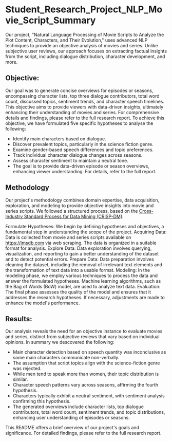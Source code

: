 # Student_Research_Project_NLP_Movie_Script_Summary

Our project, "Natural Language Processing of Movie Scripts to Analyze the Plot Content, Characters, and Their Evolution," uses advanced NLP techniques to provide an objective analysis of movies and series. Unlike subjective user reviews, our approach focuses on extracting factual insights from the script, including dialogue distribution, character development, and more. 

## Objective:
Our goal was to generate concise overviews for episodes or seasons, encompassing character lists, top three dialogue contributors, total word count, discussed topics, sentiment trends, and character speech timelines. This objective aims to provide viewers with data-driven insights, ultimately enhancing their understanding of movies and series. For comprehensive details and findings, please refer to the full research report.
To achieve this objective, we have formulated five specific hypotheses to analyse the following:

- Identify main characters based on dialogue.
- Discover prevalent topics, particularly in the science fiction genre.
- Examine gender-based speech differences and topic preferences.
- Track individual character dialogue changes across seasons.
- Assess character sentiment to maintain a neutral tone.
- The goal is to provide data-driven episode or season overviews, enhancing viewer understanding. For details, refer to the full report.

## Methodology
Our project's methodology combines domain expertise, data acquisition, exploration, and modeling to provide objective insights into movie and series scripts. We followed a structured process, based on the [Cross-Industry Standard Process for Data Mining (CRISP-DM)](https://www.ibm.com/docs/en/spss-modeler/18.1.1?topic=dm-crisp-help-overview). 

Formulate Hypotheses: We begin by defining hypotheses and objectives, a fundamental step in understanding the scope of the project.
Acquiring Data: Data is collected from movie and series scripts available on https://imsdb.com via web scraping. The data is organized in a suitable format for analysis.
Explore Data: Data exploration involves querying, visualization, and reporting to gain a better understanding of the dataset and to detect potential errors.
Prepare Data: Data preparation involves cleaning the dataset, including the removal of irrelevant text elements and the transformation of text data into a usable format.
Modeling: In the modeling phase, we employ various techniques to process the data and answer the formulated hypotheses. Machine learning algorithms, such as the Bag of Words (BoW) model, are used to analyze text data.
Evaluation: The final phase assesses the quality of the model and ensures that it addresses the research hypotheses. If necessary, adjustments are made to enhance the model's performance.

## Results:
Our analysis reveals the need for an objective instance to evaluate movies and series, distinct from subjective reviews that vary based on individual opinions. In summary we descovered the following:

- Main character detection based on speech quantity was inconclusive as some main characters communicate non-verbally.
- The assumption that script topics align with the science-fiction genre was rejected.
- While men tend to speak more than women, their topic distribution is similar.
- Character speech patterns vary across seasons, affirming the fourth hypothesis.
- Characters typically exhibit a neutral sentiment, with sentiment analysis confirming this hypothesis.
- The generated overviews include character lists, top dialogue contributors, total word count, sentiment trends, and topic distributions, enhancing user understanding of episodes or seasons.

This README offers a brief overview of our project's goals and significance. For detailed findings, please refer to the full research report.

